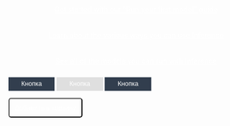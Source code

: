 
<a href="/quickstart/run_a_model/" class="button">Get started with our "Run your first model" guide</a>

<div class="button-holder">

<a href="/quickstart/inference_101/" class="button half-button">Learn about the various ways you can use Inference</a>

<a href="/foundation/about/" class="button half-button">See all of the models you can run with Inference</a>

</div>

<style>
  .button {
    background-color: var(--md-primary-fg-color);
    display: block;
    padding: 10px;
    color: white !important;
    border-radius: 5px;
    text-align: center;
  }
</style>




 <head>
  <meta charset="utf-8">
  <title>Кнопка</title>
  <link rel="stylesheet" href="/styles/hover.css">
  <style>
   .btn {
    padding: 0.5em 2em; /* Расстояние от текста до края */
    font-size: 0.9em; /* Размер шрифта */
    background-color: #323e4e; /* Цвет фона */
    color: #fff; /* Цвет текста */
    border: none; /* Убираем рамку */
   }
   .btn:hover {
    background-color: #de3a31; /* Цвет фона при наведении */
   }
   .btn:disabled {
    background-color: #dfdfdf; /* Цвет фона заблокированной кнопки */
   }
   .btn:disabled:hover {
    animation: shakeX 1s; /* Название и время анимации */
   }
  </style>
 </head>
 <body>
  <p>
   <button class="btn">Кнопка</button>
   <button class="btn" disabled>Кнопка</button>
   <button class="btn">Кнопка</button>
  </p>
 </body>


<button class="button hvr-shutter-in-vertical">Добавить в корзину</button>

<link rel="stylesheet" href="/styles/hover.css">